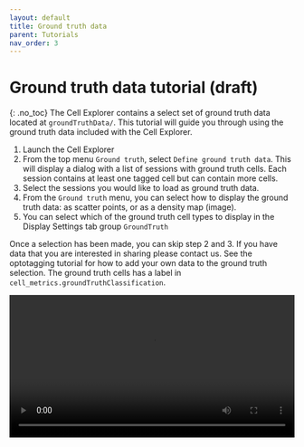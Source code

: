 ```yaml
---
layout: default
title: Ground truth data
parent: Tutorials
nav_order: 3
---
```

# Ground truth data tutorial (draft)
{: .no_toc}
The Cell Explorer contains a select set of ground truth data located at `groundTruthData/`. This tutorial will guide you through using the ground truth data included with the Cell Explorer.

1. Launch the Cell Explorer
2. From the top menu `Ground truth`, select `Define ground truth data`. This will display a dialog with a list of sessions with ground truth cells. Each session contains at least one tagged cell but can contain more cells. 
3. Select the sessions you would like to load as ground truth data.
4. From the `Ground truth` menu, you can select how to display the ground truth data: as scatter points, or as a density map (image).
5. You can select which of the ground truth cell types to display in the Display Settings tab group `GroundTruth`

Once a selection has been made, you can skip step 2 and 3. If you have data that you are interested in sharing please contact us. See the optotagging tutorial for how to add your own data to the ground truth selection. The ground truth cells has a label in `cell_metrics.groundTruthClassification`.

<video width="100%" height="auto" controls="controls">
  <source src="https://buzsakilab.com/wp/wp-content/uploads/2020/01/GroundTruthTutorial.mp4" type="video/mp4">
</video>